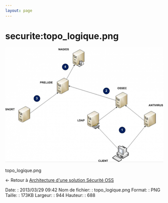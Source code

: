 ```yaml
---
layout: page
---
```


securite:topo\_logique.png
==========================

[![topo\_logique.png](../../assets/media/securite/topo_logique.png@cache=&w=900&h=655 "topo_logique.png")](../../assets/media/securite/topo_logique.png@cache= "Afficher le fichier original")

topo\_logique.png

← Retour à [Architecture d'une solution Sécurité
OSS](../../securite/architecture-oss/start.html "securite:architecture-oss:start")

Date:
:   2013/03/29 09:42
Nom de fichier:
:   topo\_logique.png
Format:
:   PNG
Taille:
:   173KB
Largeur:
:   944
Hauteur:
:   688

